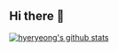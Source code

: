 ## Hi there 👋

[![hyeryeong's github stats](https://github-readme-stats.vercel.app/api?username=hyeryeongyu)](https://github.com/hyeryeongyu/github-readme-stats)
<!--

## Studying Now

<p align="center">
  <img src="https://img.shields.io/badge/Python-3776AB?style=for-the-badge&logo=python&logoColor=white" />
  <img src="https://img.shields.io/badge/C-00599C?style=for-the-badge&logo=c&logoColor=white" />
  <img src="https://img.shields.io/badge/C%2B%2B-00599C?style=for-the-badge&logo=c%2B%2B&logoColor=white" />
</p>
